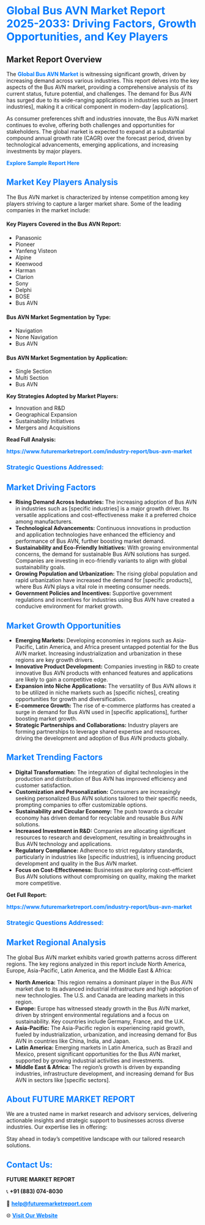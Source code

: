 <h1 style="color: #007BFF;">Global Bus AVN Market Report 2025-2033: Driving Factors, Growth Opportunities, and Key Players</h1>

<section id="overview">
<h2>Market Report Overview</h2>
<p>The <a href="https://www.futuremarketreport.com/industry-report/bus-avn-market" style="color: #007BFF; text-decoration: none;"><strong>Global Bus AVN Market</strong></a> is witnessing significant growth, driven by increasing demand across various industries. This report delves into the key aspects of the Bus AVN market, providing a comprehensive analysis of its current status, future potential, and challenges. The demand for Bus AVN has surged due to its wide-ranging applications in industries such as [insert industries], making it a critical component in modern-day [applications].</p>
<p>As consumer preferences shift and industries innovate, the Bus AVN market continues to evolve, offering both challenges and opportunities for stakeholders. The global market is expected to expand at a substantial compound annual growth rate (CAGR) over the forecast period, driven by technological advancements, emerging applications, and increasing investments by major players.</p>
</section>

<section id="overview">
<p><a href="https://www.futuremarketreport.com/request-sample/reportId=100561" style="color: #007BFF; text-decoration: none;"><strong>Explore Sample Report Here</strong></a></p>
</section>

<section id="key-players">
<h2 style="color: #007BFF;">Market Key Players Analysis</h2>
<p>The Bus AVN market is characterized by intense competition among key players striving to capture a larger market share. Some of the leading companies in the market include:</p>
<h4>Key Players Covered in the Bus AVN Report:</h4>
<ul><li>Panasonic</li><li>Pioneer</li><li>Yanfeng Visteon</li><li>Alpine</li><li>Keenwood</li><li>Harman</li><li>Clarion</li><li>Sony</li><li>Delphi</li><li>BOSE</li><li>Bus AVN</li></ul>
<h4>Bus AVN Market Segmentation by Type:</h4>
<ul><li>Navigation</li><li>None Navigation</li><li>Bus AVN</li></ul>

<h4>Bus AVN Market Segmentation by Application:</h4>
<ul><li>Single Section</li><li>Multi Section</li><li>Bus AVN</li></ul>
<p><strong>Key Strategies Adopted by Market Players:</strong></p>
<ul>
<li>Innovation and R&D</li>
<li>Geographical Expansion</li>
<li>Sustainability Initiatives</li>
<li>Mergers and Acquisitions</li>
</ul>
</section>

<section>
<p><strong>Read Full Analysis: </strong></p><a href="https://www.futuremarketreport.com/industry-report/bus-avn-market" style="color: #007BFF; text-decoration: none;"><strong>https://www.futuremarketreport.com/industry-report/bus-avn-market</strong></a>
<h3 style="color: #007BFF;">Strategic Questions Addressed:</h3>
</section>

<section id="driving-factors">
<h2 style="color: #007BFF;">Market Driving Factors</h2>
<ul>
<li><strong>Rising Demand Across Industries:</strong> The increasing adoption of Bus AVN in industries such as [specific industries] is a major growth driver. Its versatile applications and cost-effectiveness make it a preferred choice among manufacturers.</li>
<li><strong>Technological Advancements:</strong> Continuous innovations in production and application technologies have enhanced the efficiency and performance of Bus AVN, further boosting market demand.</li>
<li><strong>Sustainability and Eco-Friendly Initiatives:</strong> With growing environmental concerns, the demand for sustainable Bus AVN solutions has surged. Companies are investing in eco-friendly variants to align with global sustainability goals.</li>
<li><strong>Growing Population and Urbanization:</strong> The rising global population and rapid urbanization have increased the demand for [specific products], where Bus AVN plays a vital role in meeting consumer needs.</li>
<li><strong>Government Policies and Incentives:</strong> Supportive government regulations and incentives for industries using Bus AVN have created a conducive environment for market growth.</li>
</ul>
</section>

<section id="growth-opportunities">
<h2 style="color: #007BFF;">Market Growth Opportunities</h2>
<ul>
<li><strong>Emerging Markets:</strong> Developing economies in regions such as Asia-Pacific, Latin America, and Africa present untapped potential for the Bus AVN market. Increasing industrialization and urbanization in these regions are key growth drivers.</li>
<li><strong>Innovative Product Development:</strong> Companies investing in R&D to create innovative Bus AVN products with enhanced features and applications are likely to gain a competitive edge.</li>
<li><strong>Expansion into Niche Applications:</strong> The versatility of Bus AVN allows it to be utilized in niche markets such as [specific niches], creating opportunities for growth and diversification.</li>
<li><strong>E-commerce Growth:</strong> The rise of e-commerce platforms has created a surge in demand for Bus AVN used in [specific applications], further boosting market growth.</li>
<li><strong>Strategic Partnerships and Collaborations:</strong> Industry players are forming partnerships to leverage shared expertise and resources, driving the development and adoption of Bus AVN products globally.</li>
</ul>
</section>

<section id="trending-factors">
<h2 style="color: #007BFF;">Market Trending Factors</h2>
<ul>
<li><strong>Digital Transformation:</strong> The integration of digital technologies in the production and distribution of Bus AVN has improved efficiency and customer satisfaction.</li>
<li><strong>Customization and Personalization:</strong> Consumers are increasingly seeking personalized Bus AVN solutions tailored to their specific needs, prompting companies to offer customizable options.</li>
<li><strong>Sustainability and Circular Economy:</strong> The push towards a circular economy has driven demand for recyclable and reusable Bus AVN solutions.</li>
<li><strong>Increased Investment in R&D:</strong> Companies are allocating significant resources to research and development, resulting in breakthroughs in Bus AVN technology and applications.</li>
<li><strong>Regulatory Compliance:</strong> Adherence to strict regulatory standards, particularly in industries like [specific industries], is influencing product development and quality in the Bus AVN market.</li>
<li><strong>Focus on Cost-Effectiveness:</strong> Businesses are exploring cost-efficient Bus AVN solutions without compromising on quality, making the market more competitive.</li>
</ul>
</section>

<section>
<p><strong>Get Full Report: </strong></p><a href="https://www.futuremarketreport.com/industry-report/bus-avn-market" style="color: #007BFF; text-decoration: none;"><strong>https://www.futuremarketreport.com/industry-report/bus-avn-market</strong></a>
<h3 style="color: #007BFF;">Strategic Questions Addressed:</h3>
</section>


<section id="regional-analysis">
<h2 style="color: #007BFF;">Market Regional Analysis</h2>
<p>The global Bus AVN market exhibits varied growth patterns across different regions. The key regions analyzed in this report include North America, Europe, Asia-Pacific, Latin America, and the Middle East & Africa:</p>
<ul>
<li><strong>North America:</strong> This region remains a dominant player in the Bus AVN market due to its advanced industrial infrastructure and high adoption of new technologies. The U.S. and Canada are leading markets in this region.</li>
<li><strong>Europe:</strong> Europe has witnessed steady growth in the Bus AVN market, driven by stringent environmental regulations and a focus on sustainability. Key countries include Germany, France, and the U.K.</li>
<li><strong>Asia-Pacific:</strong> The Asia-Pacific region is experiencing rapid growth, fueled by industrialization, urbanization, and increasing demand for Bus AVN in countries like China, India, and Japan.</li>
<li><strong>Latin America:</strong> Emerging markets in Latin America, such as Brazil and Mexico, present significant opportunities for the Bus AVN market, supported by growing industrial activities and investments.</li>
<li><strong>Middle East & Africa:</strong> The region’s growth is driven by expanding industries, infrastructure development, and increasing demand for Bus AVN in sectors like [specific sectors].</li>
</ul>
</section>

<footer>
<h2 style="color: #007BFF;">About FUTURE MARKET REPORT</h2>
<p>We are a trusted name in market research and advisory services, delivering actionable insights and strategic support to businesses across diverse industries. Our expertise lies in offering:</p>

<p>Stay ahead in today’s competitive landscape with our tailored research solutions.</p>

<h2 style="color: #007BFF;">Contact Us:</h2>
<p><strong>FUTURE MARKET REPORT</strong></p>
<p>📞 <strong>+91 (883) 074-8030</strong></p>
<p>📧 <strong><a href="mailto:help@futuremarketreport.com" style="color: #007BFF;">help@futuremarketreport.com</a></strong></p>
<p>🌐 <strong><a href="https://www.futuremarketreport.com/" style="color: #007BFF;">Visit Our Website</a></strong></p>
</footer>